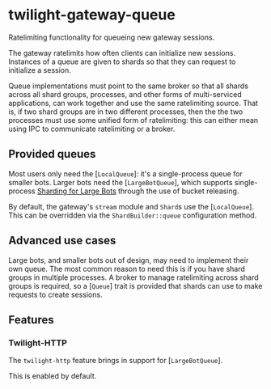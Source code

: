 # twilight-gateway-queue

Ratelimiting functionality for queueing new gateway sessions.

The gateway ratelimits how often clients can initialize new sessions.
Instances of a queue are given to shards so that they can request to
initialize a session.

Queue implementations must point to the same broker so that all shards
across all shard groups, processes, and other forms of multi-serviced
applications, can work together and use the same ratelimiting source. That is,
if two shard groups are in two different processes, then the the two processes
must use some unified form of ratelimiting: this can either mean using IPC to
communicate ratelimiting or a broker.

## Provided queues

Most users only need the [`LocalQueue`]: it's a single-process queue for
smaller bots. Larger bots need the [`LargeBotQueue`], which supports
single-process [Sharding for Large Bots] through the use of bucket
releasing.

By default, the gateway's `stream` module and `Shard`s use the [`LocalQueue`].
This can be overridden via the `ShardBuilder::queue` configuration method.

## Advanced use cases

Large bots, and smaller bots out of design, may need to implement their own
queue. The most common reason to need this is if you have shard groups in
multiple processes. A broker to manage ratelimiting across shard groups is
required, so a [`Queue`] trait is provided that shards can use to make requests
to create sessions.

## Features

### Twilight-HTTP

The `twilight-http` feature brings in support for [`LargeBotQueue`].

This is enabled by default.

[Sharding for Large Bots]: https://discord.com/developers/docs/topics/gateway#sharding-for-large-bots
